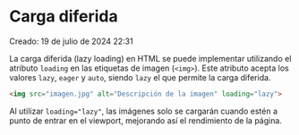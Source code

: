 # Carga diferida

Creado: 19 de julio de 2024 22:31

La carga diferida (lazy loading) en HTML se puede implementar utilizando el atributo `loading` en las etiquetas de imagen (`<img>`). Este atributo acepta los valores `lazy`, `eager` y `auto`, siendo `lazy` el que permite la carga diferida.

```html
<img src="imagen.jpg" alt="Descripción de la imagen" loading="lazy">

```
Al utilizar `loading="lazy"`, las imágenes solo se cargarán cuando estén a punto de entrar en el viewport, mejorando así el rendimiento de la página.